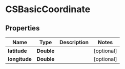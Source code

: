 
# CSBasicCoordinate

## Properties
Name | Type | Description | Notes
------------ | ------------- | ------------- | -------------
**latitude** | **Double** |  |  [optional]
**longitude** | **Double** |  |  [optional]



